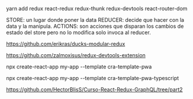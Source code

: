 yarn add redux react-redux redux-thunk redux-devtools react-router-dom

STORE: un lugar donde poner la data
REDUCER: decide que hacer con la data y la manipula.
ACTIONS: son acciones que disparan los cambios de estado del store pero no lo modifica solo invoca al reducer.

https://github.com/erikras/ducks-modular-redux

https://github.com/zalmoxisus/redux-devtools-extension


npx create-react-app my-app --template cra-template-pwa

npx create-react-app my-app --template cra-template-pwa-typescript

https://github.com/HectorBlisS/Curso-React-Redux-GraphQL/tree/part2
